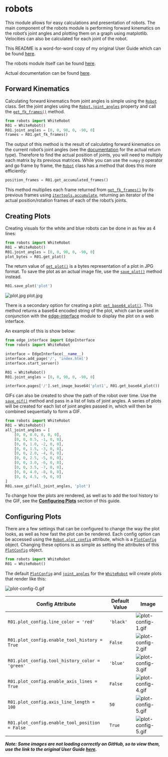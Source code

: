 # robots
This module allows for easy calculations and presentation of robots. The main component of the robots module is performing forward kinematics on the robot’s joint angles and plotting them on a graph using matplotlib. Velocities can also be calculated for each joint of the robot.

This README is a word-for-word copy of my original User Guide which can be found [here](https://docs.google.com/document/d/1sPeCcuaspeQZvhTyePz7-apKUxT0v-8-mqNif_TsjL0/edit?usp=sharing).

The robots module itself can be found [here](robots.py).

Actual documentation can be found [here](https://sites.google.com/view/robots-docs/home).

## Forward Kinematics
Calculating forward kinematics from joint angles is simple using the [`Robot`](https://github.com/FutureFactoriesIE/robots/blob/61b47b4b243d1e2318eb9c994401fba25a0e7181/robots.py#L95) class. Set the joint angles using the [`Robot.joint_angles`](https://github.com/FutureFactoriesIE/robots/blob/61b47b4b243d1e2318eb9c994401fba25a0e7181/robots.py#L131) property and call the [`get_fk_frames()`](https://github.com/FutureFactoriesIE/robots/blob/61b47b4b243d1e2318eb9c994401fba25a0e7181/robots.py#L161) method.

```python
from robots import WhiteRobot
R01 = WhiteRobot()
R01.joint_angles = [0, 0, 90, 0, -90, 0]
frames = R01.get_fk_frames()
```

The output of this method is the result of calculating forward kinematics on the current robot’s joint angles (see the [documentation](https://sites.google.com/view/robots-docs/home) for the actual return type). Therefore to find the actual position of joints, you will need to multiply each matrix by its previous matrices. While you can use the `numpy` [`@`](https://numpy.org/doc/stable/reference/generated/numpy.matmul.html#numpy.matmul) operator and go frame by frame, the [`Robot`](https://github.com/FutureFactoriesIE/robots/blob/61b47b4b243d1e2318eb9c994401fba25a0e7181/robots.py#L95) class has a method that does this more efficiently:

```python
position_frames = R01.get_accumulated_frames()
```

This method multiplies each frame returned from [`get_fk_frames()`](https://github.com/FutureFactoriesIE/robots/blob/61b47b4b243d1e2318eb9c994401fba25a0e7181/robots.py#L161) by its previous frames using [`itertools.accumulate`](https://docs.python.org/3/library/itertools.html#itertools.accumulate), returning an iterator of the actual position/rotation frames of each of the robot’s joints.

## Creating Plots
Creating visuals for the white and blue robots can be done in as few as 4 lines:

```python
from robots import WhiteRobot
R01 = WhiteRobot()
R01.joint_angles = [0, 0, 90, 0, -90, 0]
plot_bytes = R01.get_plot()
```

The return value of [`get_plot()`](https://github.com/FutureFactoriesIE/robots/blob/61b47b4b243d1e2318eb9c994401fba25a0e7181/robots.py#L197) is a bytes representation of a plot in JPG format. To save the plot as an actual image file, use the [`save_plot()`](https://github.com/FutureFactoriesIE/robots/blob/61b47b4b243d1e2318eb9c994401fba25a0e7181/robots.py#L249) method instead.

```python
R01.save_plot('plot')
```

![plot.jpg](https://drive.google.com/uc?export=view&id=1fFxHwNMkpjjlBaY3EJMOAH8ymQiNr3km)
plot.jpg

There is a secondary option for creating a plot: [`get_base64_plot()`](https://github.com/FutureFactoriesIE/robots/blob/61b47b4b243d1e2318eb9c994401fba25a0e7181/robots.py#L245). This method returns a base64 encoded string of the plot, which can be used in conjunction with the [edge-interface](https://github.com/FutureFactoriesIE/edge-interface) module to display the plot on a web interface.

An example of this is show below:

```python
from edge_interface import EdgeInterface
from robots import WhiteRobot

interface = EdgeInterface(__name__)
interface.add_page('/', 'index.html')
interface.start_server()

R01 = WhiteRobot()
R01.joint_angles = [0, 0, 90, 0, -90, 0]

interface.pages['/'].set_image_base64('plot1', R01.get_base64_plot())
```

GIFs can also be created to show the path of the robot over time. Use the [`save_gif()`](https://github.com/FutureFactoriesIE/robots/blob/61b47b4b243d1e2318eb9c994401fba25a0e7181/robots.py#L262) method and pass in a list of lists of joint angles. A series of plots will be created for each list of joint angles passed in, which will then be combined sequentially to form a GIF.

```python
from robots import WhiteRobot
R01 = WhiteRobot()
all_joint_angles = [
    [0, 0, 0.0, 0, 0, 0],
    [0, 0, 0.5, -1, 0, 0],
    [0, 0, 1.0, -2, 0, 0],
    [0, 0, 1.5, -3, 0, 0],
    [0, 0, 2.0, -4, 0, 0],
    [0, 0, 2.5, -5, 0, 0],
    [0, 0, 3.0, -6, 0, 0],
    [0, 0, 3.5, -7, 0, 0],
    [0, 0, 4.0, -8, 0, 0],
    [0, 0, 4.5, -9, 0, 0]
]
R01.save_gif(all_joint_angles, 'plot')
```

To change how the plots are rendered, as well as to add the tool history to the GIF, see the [**Configuring Plots**](#configuring-plots) section of this guide.


## Configuring Plots
There are a few settings that can be configured to change the way the plot looks, as well as how fast the plot can be rendered. Each config option can be accessed using the [`Robot.plot_config`](https://github.com/FutureFactoriesIE/robots/blob/61b47b4b243d1e2318eb9c994401fba25a0e7181/robots.py#L127) attribute, which is a [`PlotConfig`](https://github.com/FutureFactoriesIE/robots/blob/61b47b4b243d1e2318eb9c994401fba25a0e7181/robots.py#L35) object. Changing these options is as simple as setting the attributes of this [`PlotConfig`](https://github.com/FutureFactoriesIE/robots/blob/61b47b4b243d1e2318eb9c994401fba25a0e7181/robots.py#L35) object.

```python
from robots import WhiteRobot
R01 = WhiteRobot()
```

The default [`PlotConfig`](https://github.com/FutureFactoriesIE/robots/blob/61b47b4b243d1e2318eb9c994401fba25a0e7181/robots.py#L35) and [`joint_angles`](https://github.com/FutureFactoriesIE/robots/blob/61b47b4b243d1e2318eb9c994401fba25a0e7181/robots.py#L131) for the [`WhiteRobot`](https://github.com/FutureFactoriesIE/robots/blob/61b47b4b243d1e2318eb9c994401fba25a0e7181/robots.py#L334) will create plots that render like this:

![plot-config-0.gif](https://drive.google.com/uc?export=view&id=1cCyTw-xPpafmTppx5gpY1FKnDSTmq_2J)

| Config Attribute | Default Value | Image |
| ---- | ---- | ---- |
| `R01.plot_config.line_color = 'red'` | `'black'` | ![plot-config-1.gif](https://drive.google.com/uc?export=view&id=1SlY97ttd5-dPYjwUeXBLk_QRinJSKjV1) |
| `R01.plot_config.enable_tool_history = True` | `False` | ![plot-config-2.gif](https://drive.google.com/uc?export=view&id=1CVWJ92f8rfoJV80e3YDvIZwut0GFQRy2)
| `R01.plot_config.tool_history_color = 'green'` | `'blue'` | ![plot-config-3.gif](https://drive.google.com/uc?export=view&id=1ufI1gkAVa6JXcxzOxdQKEFfF9kiBSjBd) |
| `R01.plot_config.enable_axis_lines = True` | `False` | ![plot-config-4.gif](https://drive.google.com/uc?export=view&id=1D-_sgeihGqfHBeHH4s_A3mYlLm1zBd9Y) |
| `R01.plot_config.axis_line_length = 100` | `50` | ![plot-config-5.gif](https://drive.google.com/uc?export=view&id=1M59tSf7vcWIHu9agM24jTxRGTpckHnCa) |
| `R01.plot_config.enable_tool_position = False` | `True` | ![plot-config-5.gif](https://drive.google.com/uc?export=view&id=1sMi5RPLdUtxqeGrUNT2PBy_lALJj1jsc) |

***Note: Some images are not loading correctly on GitHub, so to view them, use the link to the original User Guide [here](https://docs.google.com/document/d/1sPeCcuaspeQZvhTyePz7-apKUxT0v-8-mqNif_TsjL0/edit?usp=sharing).***
